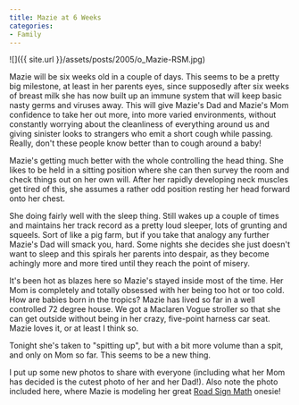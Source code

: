 ```yaml
---
title: Mazie at 6 Weeks
categories:
- Family
---
```


![]({{ site.url }}/assets/posts/2005/o_Mazie-RSM.jpg)


Mazie will be six weeks old in a couple of days. This seems to
be a pretty big milestone, at least in her parents eyes, since
supposedly after six weeks of breast milk she has now built up an
immune system that will keep basic nasty germs and viruses away. This
will give Mazie's Dad and Mazie's Mom confidence to take her out more,
into more varied environments, without constantly worrying about the
cleanliness of everything around us and giving sinister looks to
strangers who emit a short cough while passing. Really, don't these
people know better than to cough around a baby!


Mazie's getting much better with the whole controlling the head
thing. She likes to be held in a sitting position where she can then
survey the room and check things out on her own will. After her rapidly
developing neck muscles get tired of this, she assumes a rather odd
position resting her head forward onto her chest.


She doing fairly well with the sleep thing. Still wakes up a couple
of times and maintains her track record as a pretty loud sleeper, lots
of grunting and squeels. Sort of like a pig farm, but if you take that
analogy any further Mazie's Dad will smack you, hard. Some nights she
decides she just doesn't want to sleep and this spirals her parents
into despair, as they become achingly more and more tired until they
reach the point of misery.


It's been hot as blazes here so Mazie's stayed inside most of the
time. Her Mom is completely and totally obsessed with her being too hot
or too cold. How are babies born in the tropics? Mazie has lived so far
in a well controlled 72 degree house. We got a Maclaren Vogue stroller so
that she can get outside without being in her crazy, five-point harness
car seat. Mazie loves it, or at least I think so.


Tonight she's taken to "spitting up", but with a bit more volume
than a spit, and only on Mom so far. This seems to be a new thing.


I put up some new photos to share with everyone (including what her Mom has decided is the cutest photo of her and her Dad!). Also note the photo included here, where Mazie is modeling her great [Road Sign Math](http://www.roadsignmath.com/) onesie!
